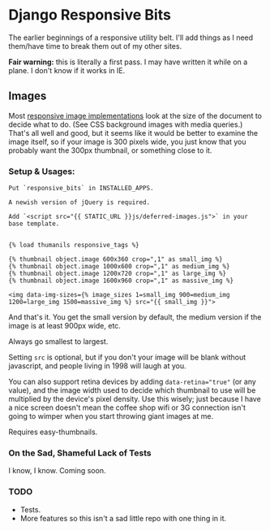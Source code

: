 Django Responsive Bits
======================

The earlier beginnings of a responsive utility belt. I'll add things as I need 
them/have time to break them out of my other sites.

**Fair warning:** this is literally a first pass. I may have written it while on a plane. I don't know if it works in IE.

## Images

Most [responsive image implementations](https://github.com/scottjehl/picturefill) look at the size of the document to decide what to do.
(See CSS background images with media queries.) 
That's all well and good, but it seems like it would be better to examine the image itself,
so if your image is 300 pixels wide, you just know that you probably want the 300px thumbnail,
or something close to it.

### Setup &amp; Usages:

    Put `responsive_bits` in INSTALLED_APPS.

    A newish version of jQuery is required.

    Add `<script src="{{ STATIC_URL }}js/deferred-images.js">` in your base template.


    {% load thumanils responsive_tags %}
    
    {% thumbnail object.image 600x360 crop=",1" as small_img %}
    {% thumbnail object.image 1000x600 crop=",1" as medium_img %}
    {% thumbnail object.image 1200x720 crop=",1" as large_img %}
    {% thumbnail object.image 1600x960 crop=",1" as massive_img %}

    <img data-img-sizes={% image_sizes 1=small_img 900=medium_img 1200=large_img 1500=massive_img %} src="{{ small_img }}">

And that's it. You get the small version by default, the medium version if the image is at least 900px wide, etc.

Always go smallest to largest.

Setting `src` is optional, but if you don't your image will be blank without javascript, and people living in 1998 will laugh at you.

You can also support retina devices by adding `data-retina="true"` (or any value), and the image width used to decide which thumbnail to use will be multiplied by the device's pixel density. Use this wisely; just because I have a nice screen
doesn't mean the coffee shop wifi or 3G connection isn't going to wimper when you start throwing giant images at me.

Requires easy-thumbnails.


### On the Sad, Shameful Lack of Tests

I know, I know. Coming soon.


### TODO

* Tests.
* More features so this isn't a sad little repo with one thing in it.


